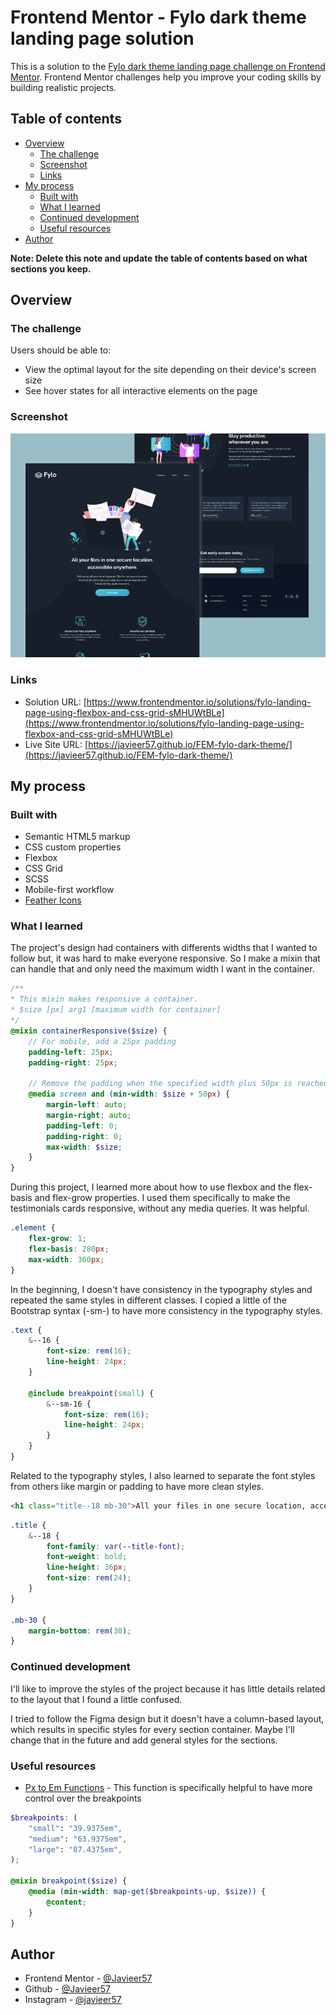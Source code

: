 # Frontend Mentor - Fylo dark theme landing page solution

This is a solution to the [Fylo dark theme landing page challenge on Frontend Mentor](https://www.frontendmentor.io/challenges/fylo-dark-theme-landing-page-5ca5f2d21e82137ec91a50fd). Frontend Mentor challenges help you improve your coding skills by building realistic projects.

## Table of contents

-   [Overview](#overview)
    -   [The challenge](#the-challenge)
    -   [Screenshot](#screenshot)
    -   [Links](#links)
-   [My process](#my-process)
    -   [Built with](#built-with)
    -   [What I learned](#what-i-learned)
    -   [Continued development](#continued-development)
    -   [Useful resources](#useful-resources)
-   [Author](#author)

**Note: Delete this note and update the table of contents based on what sections you keep.**

## Overview

### The challenge

Users should be able to:

-   View the optimal layout for the site depending on their device's screen size
-   See hover states for all interactive elements on the page

### Screenshot

![](./thumb.png)

### Links

-   Solution URL: [https://www.frontendmentor.io/solutions/fylo-landing-page-using-flexbox-and-css-grid-sMHUWtBLe](https://www.frontendmentor.io/solutions/fylo-landing-page-using-flexbox-and-css-grid-sMHUWtBLe)
-   Live Site URL: [https://javieer57.github.io/FEM-fylo-dark-theme/](https://javieer57.github.io/FEM-fylo-dark-theme/)

## My process

### Built with

-   Semantic HTML5 markup
-   CSS custom properties
-   Flexbox
-   CSS Grid
-   SCSS
-   Mobile-first workflow
-   [Feather Icons](https://feathericons.com/)

### What I learned

The project's design had containers with differents widths that I wanted to follow but, it was hard to make everyone responsive. So I make a mixin that can handle that and only need the maximum width I want in the container.

```scss
/**
* This mixin makes responsive a container.
* $size [px] arg1 [maximum width for container]
*/
@mixin containerResponsive($size) {
	// For mobile, add a 25px padding
	padding-left: 25px;
	padding-right: 25px;

	// Remove the padding when the specified width plus 50px is reached. Change the padding to an auto margin.
	@media screen and (min-width: $size + 50px) {
		margin-left: auto;
		margin-right: auto;
		padding-left: 0;
		padding-right: 0;
		max-width: $size;
	}
}
```

During this project, I learned more about how to use flexbox and the flex-basis and flex-grow properties. I used them specifically to make the testimonials cards responsive, without any media queries. It was helpful.

```scss
.element {
	flex-grow: 1;
	flex-basis: 280px;
	max-width: 360px;
}
```

In the beginning, I doesn't have consistency in the typography styles and repeated the same styles in different classes. I copied a little of the Bootstrap syntax (-sm-) to have more consistency in the typography styles.

```scss
.text {
	&--16 {
		font-size: rem(16);
		line-height: 24px;
	}

	@include breakpoint(small) {
		&--sm-16 {
			font-size: rem(16);
			line-height: 24px;
		}
	}
}
```

Related to the typography styles, I also learned to separate the font styles from others like margin or padding to have more clean styles.

```html
<h1 class="title--18 mb-30">All your files in one secure location, accessible anywhere.</h1>
```

```scss
.title {
	&--18 {
		font-family: var(--title-font);
		font-weight: bold;
		line-height: 36px;
		font-size: rem(24);
	}
}

.mb-30 {
	margin-bottom: rem(30);
}
```

### Continued development

I'll like to improve the styles of the project because it has little details related to the layout that I found a little confused.

I tried to follow the Figma design but it doesn't have a column-based layout, which results in specific styles for every section container. Maybe I'll change that in the future and add general styles for the sections.

### Useful resources

-   [Px to Em Functions](https://css-tricks.com/snippets/sass/px-to-em-functions/) - This function is specifically helpful to have more control over the breakpoints

```scss
$breakpoints: (
	"small": "39.9375em",
	"medium": "63.9375em",
	"large": "87.4375em",
);

@mixin breakpoint($size) {
	@media (min-width: map-get($breakpoints-up, $size)) {
		@content;
	}
}
```

## Author

-   Frontend Mentor - [@Javieer57](https://www.frontendmentor.io/profile/Javieer57)
-   Github - [@Javieer57](https://github.com/Javieer57)
-   Instagram - [@javieer57](https://www.instagram.com/javieer_57/)
